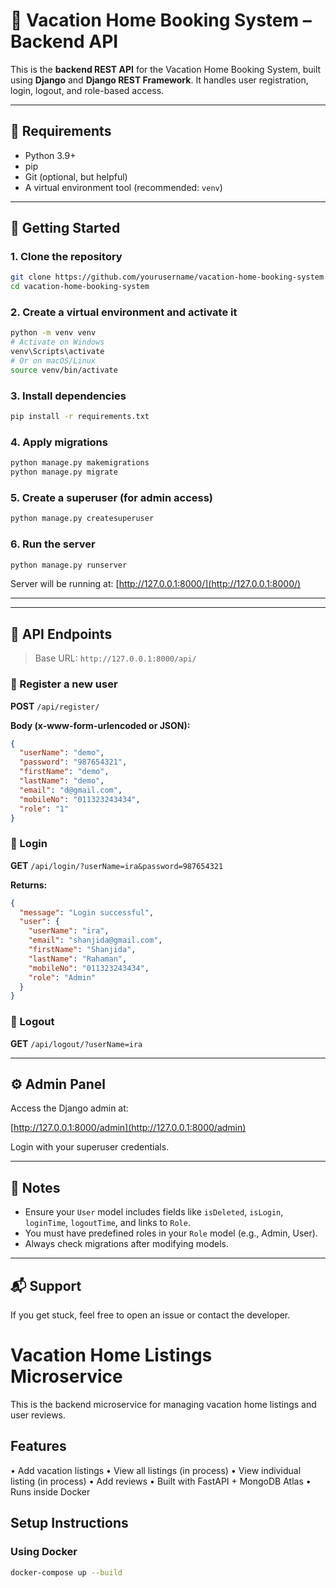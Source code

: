 # 🏡 Vacation Home Booking System – Backend API

This is the **backend REST API** for the Vacation Home Booking System, built using **Django** and **Django REST Framework**. It handles user registration, login, logout, and role-based access.

---

## 🧰 Requirements

- Python 3.9+
- pip
- Git (optional, but helpful)
- A virtual environment tool (recommended: `venv`)

---

## 🚀 Getting Started

### 1. **Clone the repository**
```bash
git clone https://github.com/yourusername/vacation-home-booking-system.git
cd vacation-home-booking-system
```

### 2. **Create a virtual environment and activate it**
```bash
python -m venv venv
# Activate on Windows
venv\Scripts\activate
# Or on macOS/Linux
source venv/bin/activate
```

### 3. **Install dependencies**
```bash
pip install -r requirements.txt
```


### 4. **Apply migrations**
```bash
python manage.py makemigrations
python manage.py migrate
```

### 5. **Create a superuser (for admin access)**
```bash
python manage.py createsuperuser
```

### 6. **Run the server**
```bash
python manage.py runserver
```

Server will be running at: [http://127.0.0.1:8000/](http://127.0.0.1:8000/)

---



---

## 📌 API Endpoints

> Base URL: `http://127.0.0.1:8000/api/`

### 🔐 Register a new user

**POST** `/api/register/`

**Body (x-www-form-urlencoded or JSON):**
```json
{
  "userName": "demo",
  "password": "987654321",
  "firstName": "demo",
  "lastName": "demo",
  "email": "d@gmail.com",
  "mobileNo": "011323243434",
  "role": "1"
}
```

### 🔑 Login

**GET** `/api/login/?userName=ira&password=987654321`

**Returns:**
```json
{
  "message": "Login successful",
  "user": {
    "userName": "ira",
    "email": "shanjida@gmail.com",
    "firstName": "Shanjida",
    "lastName": "Rahaman",
    "mobileNo": "011323243434",
    "role": "Admin"
  }
}
```

### 🚪 Logout

**GET** `/api/logout/?userName=ira`

---

## ⚙️ Admin Panel

Access the Django admin at:

[http://127.0.0.1:8000/admin](http://127.0.0.1:8000/admin)

Login with your superuser credentials.

---

## 📝 Notes

- Ensure your `User` model includes fields like `isDeleted`, `isLogin`, `loginTime`, `logoutTime`, and links to `Role`.
- You must have predefined roles in your `Role` model (e.g., Admin, User).
- Always check migrations after modifying models.

---

## 📬 Support

If you get stuck, feel free to open an issue or contact the developer.

# Vacation Home Listings Microservice

This is the backend microservice for managing vacation home listings and user reviews.

## Features

•⁠  ⁠Add vacation listings
•⁠  ⁠View all listings (in process)
•⁠  ⁠View individual listing (in process)
•⁠  ⁠Add reviews
•⁠  ⁠Built with FastAPI + MongoDB Atlas
•⁠  ⁠Runs inside Docker

## Setup Instructions

### Using Docker
```bash
docker-compose up --build